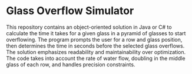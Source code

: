 # Glass Overflow Simulator

This repository contains an object-oriented solution in Java or C# to calculate the time it takes for a given glass in a pyramid of glasses to start overflowing. The program prompts the user for a row and glass position, then determines the time in seconds before the selected glass overflows. The solution emphasizes readability and maintainability over optimization. The code takes into account the rate of water flow, doubling in the middle glass of each row, and handles precision constraints.
